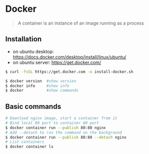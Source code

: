 # Docker

> A container is an instance of an image running as a process

## Installation
- on ubuntu desktop: https://docs.docker.com/desktop/install/linux/ubuntu/
- on ubuntu server: https://get.docker.com/
```bash
$ curl -fsSL https://get.docker.com -o install-docker.sh
```

```bash
$ docker version  #show version
$ docker info     #show info
$ docker          #show commands
```

## Basic commands
```bash
# Download nginx image, start a container from it
# Bind local 80 port to container 80 port
$ docker container run --publish 80:80 nginx
# Add --detach to run the command on the background
$ docker container run --publish 80:80 --detach nginx
# List containers
$ docker container ls
```

